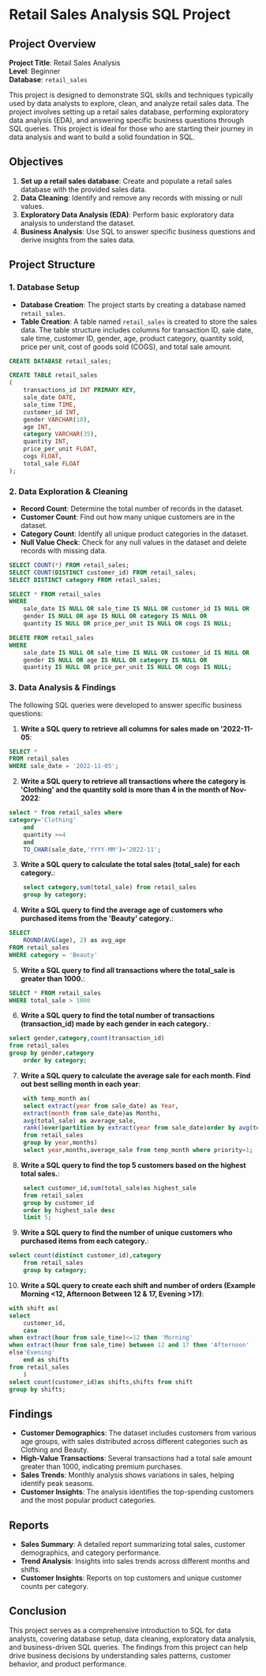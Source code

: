 # Retail Sales Analysis SQL Project

## Project Overview

**Project Title**: Retail Sales Analysis  
**Level**: Beginner  
**Database**: `retail_sales`

This project is designed to demonstrate SQL skills and techniques typically used by data analysts to explore, clean, and analyze retail sales data. The project involves setting up a retail sales database, performing exploratory data analysis (EDA), and answering specific business questions through SQL queries. This project is ideal for those who are starting their journey in data analysis and want to build a solid foundation in SQL.

## Objectives

1. **Set up a retail sales database**: Create and populate a retail sales database with the provided sales data.
2. **Data Cleaning**: Identify and remove any records with missing or null values.
3. **Exploratory Data Analysis (EDA)**: Perform basic exploratory data analysis to understand the dataset.
4. **Business Analysis**: Use SQL to answer specific business questions and derive insights from the sales data.

## Project Structure

### 1. Database Setup

- **Database Creation**: The project starts by creating a database named `retail_sales`.
- **Table Creation**: A table named `retail_sales` is created to store the sales data. The table structure includes columns for transaction ID, sale date, sale time, customer ID, gender, age, product category, quantity sold, price per unit, cost of goods sold (COGS), and total sale amount.

```sql
CREATE DATABASE retail_sales;

CREATE TABLE retail_sales
(
    transactions_id INT PRIMARY KEY,
    sale_date DATE,	
    sale_time TIME,
    customer_id INT,	
    gender VARCHAR(10),
    age INT,
    category VARCHAR(35),
    quantity INT,
    price_per_unit FLOAT,	
    cogs FLOAT,
    total_sale FLOAT
);
```

### 2. Data Exploration & Cleaning

- **Record Count**: Determine the total number of records in the dataset.
- **Customer Count**: Find out how many unique customers are in the dataset.
- **Category Count**: Identify all unique product categories in the dataset.
- **Null Value Check**: Check for any null values in the dataset and delete records with missing data.

```sql
SELECT COUNT(*) FROM retail_sales;
SELECT COUNT(DISTINCT customer_id) FROM retail_sales;
SELECT DISTINCT category FROM retail_sales;

SELECT * FROM retail_sales
WHERE 
    sale_date IS NULL OR sale_time IS NULL OR customer_id IS NULL OR 
    gender IS NULL OR age IS NULL OR category IS NULL OR 
    quantity IS NULL OR price_per_unit IS NULL OR cogs IS NULL;

DELETE FROM retail_sales
WHERE 
    sale_date IS NULL OR sale_time IS NULL OR customer_id IS NULL OR 
    gender IS NULL OR age IS NULL OR category IS NULL OR 
    quantity IS NULL OR price_per_unit IS NULL OR cogs IS NULL;
```

### 3. Data Analysis & Findings

The following SQL queries were developed to answer specific business questions:

1. **Write a SQL query to retrieve all columns for sales made on '2022-11-05**:
```sql
SELECT *
FROM retail_sales
WHERE sale_date = '2022-11-05';
```

2. **Write a SQL query to retrieve all transactions where the category is 'Clothing' and the quantity sold is more than 4 in the month of Nov-2022**:
```sql
select * from retail_sales where 
category='Clothing' 
	and 
	quantity >=4
	and 
	TO_CHAR(sale_date,'YYYY-MM')='2022-11';
```

3. **Write a SQL query to calculate the total sales (total_sale) for each category.**:
```sql
	select category,sum(total_sale) from retail_sales
	group by category;
```

4. **Write a SQL query to find the average age of customers who purchased items from the 'Beauty' category.**:
```sql
SELECT
    ROUND(AVG(age), 2) as avg_age
FROM retail_sales
WHERE category = 'Beauty'
```

5. **Write a SQL query to find all transactions where the total_sale is greater than 1000.**:
```sql
SELECT * FROM retail_sales
WHERE total_sale > 1000
```

6. **Write a SQL query to find the total number of transactions (transaction_id) made by each gender in each category.**:
```sql
select gender,category,count(transaction_id)
from retail_sales
group by gender,category
	order by category;
```

7. **Write a SQL query to calculate the average sale for each month. Find out best selling month in each year**:
```sql
	with temp_month as(
	select extract(year from sale_date) as Year,
	extract(month from sale_date)as Months,
	avg(total_sale) as average_sale,
	rank()over(partition by extract(year from sale_date)order by avg(total_sale) desc )as priority
	from retail_sales
	group by year,months)
	select year,months,average_sale from temp_month where priority=1;
 ```

8. **Write a SQL query to find the top 5 customers based on the highest total sales.**:
```sql
	select customer_id,sum(total_sale)as highest_sale 
	from retail_sales 
	group by customer_id
	order by highest_sale desc 
	limit 5;
```

9. **Write a SQL query to find the number of unique customers who purchased items from each category.**:
```sql
select count(distinct customer_id),category 
	from retail_sales 
	group by category;
```

10. **Write a SQL query to create each shift and number of orders (Example Morning <12, Afternoon Between 12 & 17, Evening >17)**:
```sql
with shift as(
select
	customer_id,
	case
when extract(hour from sale_time)<=12 then 'Morning'
when extract(hour from sale_time) between 12 and 17 then 'Afternoon'
else'Evening'
	end as shifts
from retail_sales
	)
select count(customer_id)as shifts,shifts from shift
group by shifts;
```

## Findings

- **Customer Demographics**: The dataset includes customers from various age groups, with sales distributed across different categories such as Clothing and Beauty.
- **High-Value Transactions**: Several transactions had a total sale amount greater than 1000, indicating premium purchases.
- **Sales Trends**: Monthly analysis shows variations in sales, helping identify peak seasons.
- **Customer Insights**: The analysis identifies the top-spending customers and the most popular product categories.

## Reports

- **Sales Summary**: A detailed report summarizing total sales, customer demographics, and category performance.
- **Trend Analysis**: Insights into sales trends across different months and shifts.
- **Customer Insights**: Reports on top customers and unique customer counts per category.

## Conclusion

This project serves as a comprehensive introduction to SQL for data analysts, covering database setup, data cleaning, exploratory data analysis, and business-driven SQL queries. The findings from this project can help drive business decisions by understanding sales patterns, customer behavior, and product performance.

